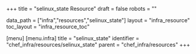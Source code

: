 +++
title = "selinux_state Resource"
draft = false
robots = ""

data_path = ["infra","resources","selinux_state"]
layout = "infra_resource"
toc_layout = "infra_resource_toc"

[menu]
  [menu.infra]
    title = "selinux_state"
    identifier = "chef_infra/resources/selinux_state"
    parent = "chef_infra/resources"
+++

<!-- The contents of this page are automatically generated from the selinux_state.yaml file in the data/infra/resources directory. -->
<!-- To suggest a change, edit the https://github.com/chef/chef/blob/main/lib/chef/resource/selinux_state.rb file and submit a pull request to the https://github.com/chef/chef repository. -->
<!-- markdownlint-disable-file -->
